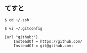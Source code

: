 ## てすと
```
$ cd ~/.ssh
```
```
$ vi ~/.gitconfig

[url "github:"]
    InsteadOf = https://github.com/
    InsteadOf = git@github.com:
```
